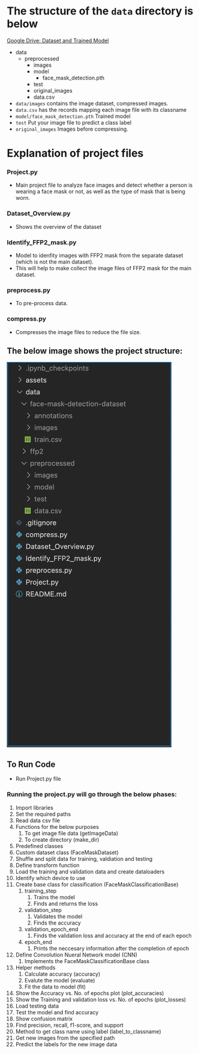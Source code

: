 # The structure of the `data` directory is below
[Google Drive: Dataset and Trained Model](https://drive.google.com/drive/folders/1vluVjmupf8uZ587-2IWbWxSmfcI302UZ?usp=sharing)
- data
  - preprocessed
    - images
    - model
      - face_mask_detection.pth
    - test
    - original_images
    - data.csv
- `data/images` contains the image dataset, compressed images.
- `data.csv` has the records mapping each image file with its classname
- `model/face_mask_detection.pth` Trained model
- `test` Put your image file to predict a class label
- `original_images` Images before compressing.

# Explanation of project files
### Project.py
- Main project file to analyze face images and detect whether a person is wearing a face mask or not, as well as the type of mask that is being worn.

### Dataset_Overview.py
- Shows the overview of the dataset

### Identify_FFP2_mask.py
- Model to idenfity images with FFP2 mask from the separate dataset (which is not the main dataset).
- This will help to make collect the image files of FFP2 mask for the main dataset.
  
### preprocess.py
- To pre-process data.

### compress.py
- Compresses the image files to reduce the file size.

## The below image shows the project structure:
![Project Structure](./assets/project_structure.png)

## To Run Code
- Run Project.py file
### Running the project.py will go through the below phases:
1. Import libraries
2. Set the required paths
3. Read data csv file
4. Functions for the below purposes
   1. To get image file data (getImageData)
   2. To create directory (make_dir)
5. Predefined classes
6. Custom dataset class (FaceMaskDataset)
7. Shuffle and split data for training, valdiation and testing
8. Define transform function
9. Load the training and validation data and create dataloaders
10. Identify which device to use
11. Create base class for classification (FaceMaskClassificationBase)
    1.  training_step
        1.  Trains the model
        2.  Finds and returns the loss
    2.  validation_step
        1.  Validates the model
        2.  Finds the accuracy
    3. validation_epoch_end
        1. Finds the validation loss and accuracy at the end of each epoch
    4.  epoch_end
        1. Prints the neccesary information after the completion of epoch
12. Define Convolution Nueral Network model (CNN)
    1.  Implements the FaceMaskClassificationBase class
13. Helper methods
    1.  Calculate accuracy (accuracy)
    2.  Evalute the model (evaluate)
    3.  Fit the data to model (fit)
14. Show the Accuracy vs. No. of epochs plot (plot_accuracies)
15. Show the Training and validation loss vs. No. of epochs (plot_losses)
16. Load testing data
17. Test the model and find accuracy
18. Show confusion matrix
19. Find precision, recall, f1-score, and support
20. Method to get class name using label (label_to_classname)
21. Get new images from the specified path
22. Predict the labels for the new image data
